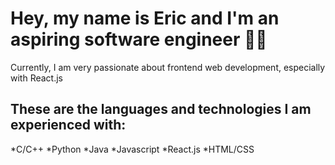 <h1>Hey, my name is Eric and I'm an aspiring software engineer 🙋‍♂️</h1>
Currently, I am very passionate about frontend web development, especially with React.js
<h2>These are the languages and technologies I am experienced with: </h2>
*C/C++
*Python
*Java
*Javascript
*React.js
*HTML/CSS
